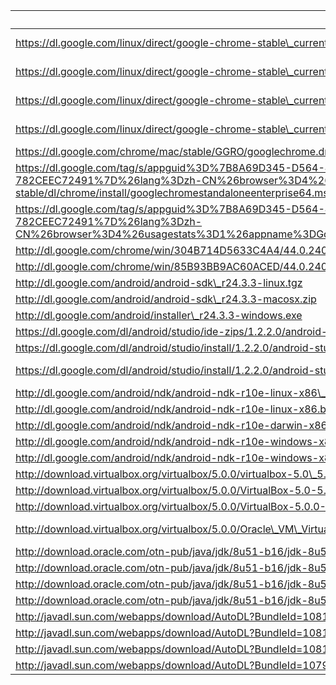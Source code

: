 :ri | filename | md5sum
----|----------|-------
https://dl.google.com/linux/direct/google-chrome-stable\_current\_amd64.deb | chrome/linux/44.0.2403.89\_google-chrome-stable\_current\_amd64.deb |
https://dl.google.com/linux/direct/google-chrome-stable\_current\_i386.deb | chrome/linux/44.0.2403.89\_google-chrome-stable\_current\_i386.deb |
https://dl.google.com/linux/direct/google-chrome-stable\_current\_x86\_64.rpm | chrome/linux/44.0.2403.89\_google-chrome-stable\_current\_x86\_64.rpm |
https://dl.google.com/linux/direct/google-chrome-stable\_current\_i386.rpm | chrome/linux/44.0.2403.89\_google-chrome-stable\_current\_i386.rpm |
https://dl.google.com/chrome/mac/stable/GGRO/googlechrome.dmg | chrome/mac/44.0.2403.89\_googlechrome.dmg |
https://dl.google.com/tag/s/appguid%3D%7B8A69D345-D564-463C-AFF1-A69D9E530F96%7D%26iid%3D%7BBF9FDEDC-1F3F-E462-F6B4-782CEEC72491%7D%26lang%3Dzh-CN%26browser%3D4%26usagestats%3D1%26appname%3DGoogle%2520Chrome%26needsadmin%3Dprefers%26ap%3Dx64-stable/dl/chrome/install/googlechromestandaloneenterprise64.msi | chrome/win/44.0.2403.89\_googlechromestandaloneenterprise64.msi |
https://dl.google.com/tag/s/appguid%3D%7B8A69D345-D564-463C-AFF1-A69D9E530F96%7D%26iid%3D%7BBF9FDEDC-1F3F-E462-F6B4-782CEEC72491%7D%26lang%3Dzh-CN%26browser%3D4%26usagestats%3D1%26appname%3DGoogle%2520Chrome%26needsadmin%3Dprefers/dl/chrome/install/googlechromestandaloneenterprise.msi | chrome/win/44.0.2403.89\_googlechromestandaloneenterprise.msi |
http://dl.google.com/chrome/win/304B714D5633C4A4/44.0.2403.89\_chrome64\_installer.exe | chrome/win/44.0.2403.89\_chrome64\_installer.exe |
http://dl.google.com/chrome/win/85B93BB9AC60ACED/44.0.2403.89\_chrome\_installer.exe | chrome/win/44.0.2403.89\_chrome\_installer.exe |
http://dl.google.com/android/android-sdk\_r24.3.3-linux.tgz | android/android-sdk\_r24.3.3-linux.tgz |
http://dl.google.com/android/android-sdk\_r24.3.3-macosx.zip | android/android-sdk\_r24.3.3-macosx.zip |
http://dl.google.com/android/installer\_r24.3.3-windows.exe | android/installer\_r24.3.3-windows.exe |
https://dl.google.com/dl/android/studio/ide-zips/1.2.2.0/android-studio-ide-141.1980579-linux.zip | android/studio/1.2.2.0/android-studio-ide-141.1980579-linux.zip |
https://dl.google.com/dl/android/studio/install/1.2.2.0/android-studio-ide-141.1980579-mac.dmg | android/studio/1.2.2.0/android-studio-ide-141.1980579-mac.dmg |
https://dl.google.com/dl/android/studio/install/1.2.2.0/android-studio-ide-141.1980579-windows.exe | android/studio/1.2.2.0/android-studio-ide-141.1980579-windows.exe |
http://dl.google.com/android/ndk/android-ndk-r10e-linux-x86\_64.bin | android/ndk/android-ndk-r10e-linux-x86\_64.bin |
http://dl.google.com/android/ndk/android-ndk-r10e-linux-x86.bin | android/ndk/android-ndk-r10e-linux-x86.bin |
http://dl.google.com/android/ndk/android-ndk-r10e-darwin-x86\_64.bin | android/ndk/android-ndk-r10e-darwin-x86\_64.bin |
http://dl.google.com/android/ndk/android-ndk-r10e-windows-x86\_64.exe | android/ndk/android-ndk-r10e-windows-x86\_64.exe |
http://dl.google.com/android/ndk/android-ndk-r10e-windows-x86.exe | android/ndk/android-ndk-r10e-windows-x86.exe |
http://download.virtualbox.org/virtualbox/5.0.0/virtualbox-5.0\_5.0.0-101573~Ubuntu~trusty\_amd64.deb | virtualbox/virtualbox-5.0\_5.0.0-101573~Ubuntu~trusty\_amd64.deb |
http://download.virtualbox.org/virtualbox/5.0.0/VirtualBox-5.0-5.0.0\_101573\_fedora22-1.x86\_64.rpm | virtualbox/VirtualBox-5.0-5.0.0\_101573\_fedora22-1.x86\_64.rpm |
http://download.virtualbox.org/virtualbox/5.0.0/VirtualBox-5.0.0-101573-OSX.dmg | virtualbox/VirtualBox-5.0.0-101573-OSX.dmg |
http://download.virtualbox.org/virtualbox/5.0.0/Oracle\_VM\_VirtualBox\_Extension\_Pack-5.0.0-101573.vbox-extpack | virtualbox/Oracle\_VM\_VirtualBox\_Extension\_Pack-5.0.0-101573.vbox-extpack |
http://download.oracle.com/otn-pub/java/jdk/8u51-b16/jdk-8u51-linux-x64.tar.gz | java/jdk-8u51-linux-x64.tar.gz |
http://download.oracle.com/otn-pub/java/jdk/8u51-b16/jdk-8u51-linux-x64.rpm | java/jdk-8u51-linux-x64.rpm |
http://download.oracle.com/otn-pub/java/jdk/8u51-b16/jdk-8u51-macosx-x64.dmg | java/jdk-8u51-macosx-x64.dmg |
http://download.oracle.com/otn-pub/java/jdk/8u51-b16/jdk-8u51-windows-x64.exe | java/jdk-8u51-windows-x64.exe |
http://javadl.sun.com/webapps/download/AutoDL?BundleId=108139 | java/jre-8u51-linux-x64.tar.gz |
http://javadl.sun.com/webapps/download/AutoDL?BundleId=108138 | java/jre-8u51-linux-x64.rpm |
http://javadl.sun.com/webapps/download/AutoDL?BundleId=108140 | java/jre-8u51-macosx-x64.dmg |
http://javadl.sun.com/webapps/download/AutoDL?BundleId=107944 | java/jre-8u51-windows-x64.exe |
